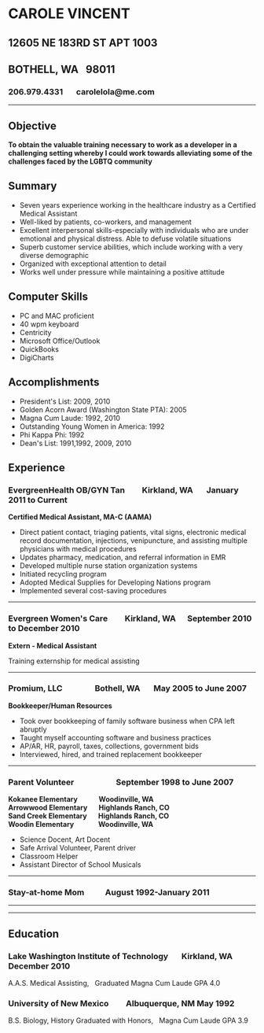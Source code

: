 
# CAROLE VINCENT
## 12605 NE 183RD ST APT 1003
## BOTHELL, WA &nbsp; 98011
### 206.979.4331 &nbsp; &nbsp; &nbsp; carolelola@me<span>.</span>com
***

## Objective
**To obtain the valuable training necessary to work as a developer in a challenging setting whereby I could work towards alleviating some of the challenges faced by the LGBTQ community**

## Summary
* Seven years experience working in the healthcare industry as a Certified Medical Assistant
* Well-liked by patients, co-workers, and management
* Excellent interpersonal skills-especially with individuals who are under emotional and physical distress. Able to defuse volatile situations
* Superb customer service abilities, which include working with a very diverse demographic
* Organized with exceptional attention to detail
* Works well under pressure while maintaining a positive attitude
## Computer Skills
 * PC and MAC proficient
* 40 wpm keyboard
* Centricity
* Microsoft Office/Outlook
* QuickBooks
* DigiCharts
## Accomplishments
* President's List: 2009, 2010
* Golden Acorn Award (Washington State PTA): 2005
* Magna Cum Laude: 1992, 2010
* Outstanding Young Women in America: 1992
* Phi Kappa Phi: 1992
* Dean's List: 1991,1992, 2009, 2010

## Experience

### **EvergreenHealth OB/GYN Tan**  &nbsp; &nbsp; &nbsp; &nbsp; Kirkland, WA	&nbsp; &nbsp; &nbsp; January 2011 to Current

**Certified Medical Assistant, MA-C (AAMA)**

* Direct patient contact, triaging patients, vital signs, electronic medical record documentation, injections, venipuncture, and assisting multiple physicians with medical procedures
* Updates pharmacy, medication, and referral information in EMR
* Developed multiple nurse station organization systems
* Initiated recycling program
* Adopted Medical Supplies for Developing Nations program
* Implemented several cost-saving procedures

---

### **Evergreen Women's Care** &nbsp; &nbsp; &nbsp; &nbsp; Kirkland, WA	&nbsp; &nbsp; &nbsp;September 2010 to December 2010

**Extern - Medical Assistant**

Training externship for medical assisting

---

### **Promium, LLC** &nbsp; &nbsp; &nbsp; &nbsp; &nbsp; &nbsp; &nbsp; &nbsp; Bothell, WA	&nbsp; &nbsp; &nbsp; May 2005 to June 2007
**Bookkeeper/Human Resources**

* Took over bookkeeping of family software business when CPA left abruptly
* Taught myself accounting software and business practices
* AP/AR, HR, payroll, taxes, collections, government bids
* Interviewed, hired, and trained replacement bookkeeper

---
### **Parent Volunteer&nbsp; &nbsp; &nbsp; &nbsp; &nbsp; &nbsp; &nbsp; &nbsp; &nbsp; &nbsp; &nbsp; September 1998 to June 2007**  
**Kokanee Elementary  &nbsp; &nbsp; &nbsp; &nbsp; &nbsp; &nbsp; Woodinville, WA**  
**Arrowwood Elementary  &nbsp; &nbsp; &nbsp; Highlands Ranch, CO**  
**Sand Creek Elementary &nbsp; &nbsp; &nbsp; Highlands Ranch, CO**  
**Woodin Elementary &nbsp; &nbsp; &nbsp; &nbsp; &nbsp; &nbsp; &nbsp; Woodinville, WA**  

* Science Docent, Art Docent
* Safe Arrival Volunteer, Parent driver
* Classroom Helper
* Assistant Director of School Musicals

---

### Stay-at-home Mom	&nbsp; &nbsp; &nbsp; &nbsp; &nbsp; August 1992-January 2011

---
---

## Education

### Lake Washington Institute of Technology  &nbsp; &nbsp; &nbsp; Kirkland, WA	December 2010
A.A.S. Medical Assisting, &nbsp; Graduated Magna Cum Laude GPA 4.0

### University of New Mexico  &nbsp; &nbsp; &nbsp; &nbsp; Albuquerque, NM	May 1992
B.S. Biology, History
Graduated with Honors, &nbsp; Magna Cum Laude GPA 3.9

